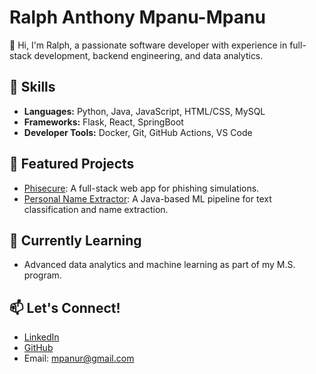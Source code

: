 # Ralph Anthony Mpanu-Mpanu

👋 Hi, I'm Ralph, a passionate software developer with experience in full-stack development, backend engineering, and data analytics.

## 🚀 Skills
- **Languages:** Python, Java, JavaScript, HTML/CSS, MySQL
- **Frameworks:** Flask, React, SpringBoot
- **Developer Tools:** Docker, Git, GitHub Actions, VS Code

## 📌 Featured Projects
- [Phisecure](https://github.com/rmpan001/F24-Orange): A full-stack web app for phishing simulations.
- [Personal Name Extractor](https://github.com/Izzy-Elizzy/NameExtractor): A Java-based ML pipeline for text classification and name extraction.

## 🌱 Currently Learning
- Advanced data analytics and machine learning as part of my M.S. program.

## 📫 Let's Connect!
- [LinkedIn](https://www.linkedin.com/in/ralph-anthony-mpanu-mpanu/)
- [GitHub](https://github.com/rmpan001)
- Email: mpanur@gmail.com

